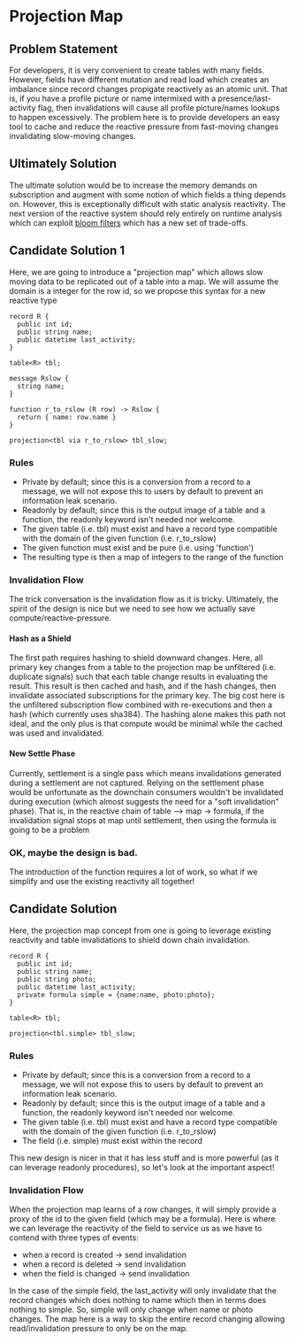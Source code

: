 # Projection Map

## Problem Statement

For developers, it is very convenient to create tables with many fields.
However, fields have different mutation and read load which creates an imbalance since record changes propigate reactively as an atomic unit.
That is, if you have a profile picture or name intermixed with a presence/last-activity flag, then invalidations will cause all profile picture/names lookups to happen excessively.
The problem here is to provide developers an easy tool to cache and reduce the reactive pressure from fast-moving changes invalidating slow-moving changes.

## Ultimately Solution
The ultimate solution would be to increase the memory demands on subscription and augment with some notion of which fields a thing depends on.
However, this is exceptionally difficult with static analysis reactivity.
The next version of the reactive system should rely entirely on runtime analysis which can exploit [bloom filters](https://brilliant.org/wiki/bloom-filter/) which has a new set of trade-offs.

## Candidate Solution 1

Here, we are going to introduce a "projection map" which allows slow moving data to be replicated out of a table into a map.
We will assume the domain is a integer for the row id, so we propose this syntax for a new reactive type

```adama
record R {
  public int id;
  public string name;
  public datetime last_activity;
}

table<R> tbl;

message Rslow {
  string name;
}

function r_to_rslow (R row) -> Rslow {
  return { name: row.name }
}

projection<tbl via r_to_rslow> tbl_slow;
```

### Rules
* Private by default; since this is a conversion from a record to a message, we will not expose this to users by default to prevent an information leak scenario.
* Readonly by default; since this is the output image of a table and a function, the readonly keyword isn't needed nor welcome.
* The given table (i.e. tbl) must exist and have a record type compatible with the domain of the given function (i.e. r_to_rslow)
* The given function must exist and be pure (i.e. using 'function')
* The resulting type is then a map of integers to the range of the function

### Invalidation Flow

The trick conversation is the invalidation flow as it is tricky. Ultimately, the spirit of the design is nice but we need to see how we actually save compute/reactive-pressure.

#### Hash as a Shield

The first path requires hashing to shield downward changes.
Here, all primary key changes from a table to the projection map be unfiltered (i.e. duplicate signals) such that each table change results in evaluating the result.
This result is then cached and hash, and if the hash changes, then invalidate associated subscriptions for the primary key.
The big cost here is the unfiltered subscription flow combined with re-executions and then a hash (which currently uses sha384).
The hashing alone makes this path not ideal, and the only plus is that compute would be minimal while the cached was used and invalidated.

#### New Settle Phase
Currently, settlement is a single pass which means invalidations generated during a settlement are not captured.
Relying on the settlement phase would be unfortunate as the downchain consumers wouldn't be invalidated during execution (which almost suggests the need for a "soft invalidation" phase).
That is, in the reactive chain of table --> map -> formula, if the invalidation signal stops at map until settlement, then using the formula is going to be a problem

### OK, maybe the design is bad.

The introduction of the function requires a lot of work, so what if we simplify and use the existing reactivity all together!

## Candidate Solution

Here, the projection map concept from one is going to leverage existing reactivity and table invalidations to shield down chain invalidation.

```adama
record R {
  public int id;
  public string name;
  public string photo;
  public datetime last_activity;
  private formula simple = {name:name, photo:photo};
}

table<R> tbl;

projection<tbl.simple> tbl_slow;
```

### Rules
* Private by default; since this is a conversion from a record to a message, we will not expose this to users by default to prevent an information leak scenario.
* Readonly by default; since this is the output image of a table and a function, the readonly keyword isn't needed nor welcome.
* The given table (i.e. tbl) must exist and have a record type compatible with the domain of the given function (i.e. r_to_rslow)
* The field (i.e. simple) must exist within the record

This new design is nicer in that it has less stuff and is more powerful (as it can leverage readonly procedures), so let's look at the important aspect!

### Invalidation Flow

When the projection map learns of a row changes, it will simply provide a proxy of the id to the given field (which may be a formula). 
Here is where we can leverage the reactivity of the field to service us as we have to contend with three types of events:
* when a record is created -> send invalidation
* when a record is deleted -> send invalidation
* when the field is changed -> send invalidation

In the case of the simple field, the last_activity will only invalidate that the record changes which does nothing to name which then in terms does nothing to simple.
So, simple will only change when name or photo changes. The map here is a way to skip the entire record changing allowing read/invalidation pressure to only be on the map.



